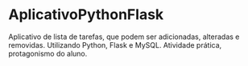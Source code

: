 # AplicativoPythonFlask
Aplicativo de lista de tarefas, que podem ser adicionadas, alteradas e removidas. Utilizando Python, Flask e MySQL.
 Atividade prática, protagonismo do aluno.
